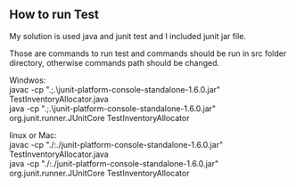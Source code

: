 

## How to run Test

My solution is used java and junit test and I included junit jar file.</br>

Those are commands to run test and commands should be run in src folder directory, otherwise commands path should be changed.</br>

Windwos:</br>
javac -cp ".;.\junit-platform-console-standalone-1.6.0.jar" TestInventoryAllocator.java</br>
java -cp ".;.\junit-platform-console-standalone-1.6.0.jar" org.junit.runner.JUnitCore TestInventoryAllocator</br>

linux or Mac:</br>
javac -cp "./:./junit-platform-console-standalone-1.6.0.jar" TestInventoryAllocator.java</br>
java -cp "./:./junit-platform-console-standalone-1.6.0.jar" org.junit.runner.JUnitCore TestInventoryAllocator</br>

